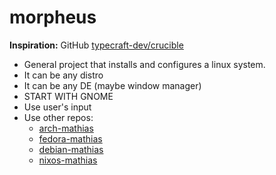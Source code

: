 # morpheus

**Inspiration:** GitHub [typecraft-dev/crucible](https://github.com/typecraft-dev/crucible)

- General project that installs and configures a linux system.
- It can be any distro
- It can be any DE (maybe window manager)
- START WITH GNOME
- Use user's input
- Use other repos:
  - [arch-mathias](https://github.com/mathiaswouters/arch-mathias)
  - [fedora-mathias](https://github.com/mathiaswouters/fedora-mathias)
  - [debian-mathias](https://github.com/mathiaswouters/debian-mathias)
  - [nixos-mathias](https://github.com/mathiaswouters/nixos)

